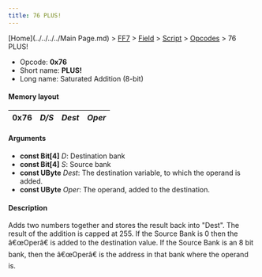 ```yaml
---
title: 76 PLUS!
---
```


[Home](../../../../Main Page.md) > [FF7](../../../../FF7.md) > [Field](../../../Field.md) > [Script](../../Script.md) > [Opcodes](../Opcodes.md) > 76 PLUS!

-   Opcode: **0x76**
-   Short name: **PLUS!**
-   Long name: Saturated Addition (8-bit)

#### Memory layout

| 0x76 | *D/S* | *Dest* | *Oper* |
|------|-------|--------|--------|

#### Arguments

-   **const Bit\[4\]** *D*: Destination bank
-   **const Bit\[4\]** *S*: Source bank
-   **const UByte** *Dest*: The destination variable, to which the operand is added.
-   **const UByte** *Oper*: The operand, added to the destination.

#### Description

Adds two numbers together and stores the result back into "Dest". The result of the addition is capped at 255. If the Source Bank is 0 then the â€œOperâ€ is added to the destination value. If the Source Bank is an 8 bit bank, then the â€œOperâ€ is the address in that bank where the operand is.

